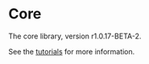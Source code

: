 # Core

The core library, version r1.0.17-BETA-2.

See the [tutorials](tutorials/index.md) for more information.
